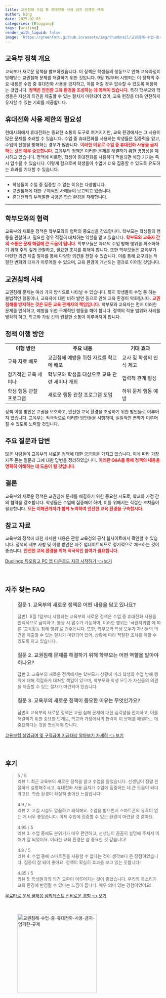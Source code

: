 ```yaml
---
title: 교권침해 수업 중 휴대전화 사용 금지 엄격한 규제
author: bing
date: 2025-02-03
categories: [Blogging]
tags: [writing]
render_with_liquid: false
image: 'https://greenforu.github.io/assets/img/thumbnail/교권침해-수업-중-휴대전화-사용-금지-엄격한-규제.webp'
---
```



<h2 id='교육부 정책 개요'>교육부 정책 개요</h2>

<p>교육부가 새로운 정책을 발표하였습니다. 이 정책은 학생들의 행동으로 인해 교육과정이 방해받는 교권침해 문제를 해결하기 위한 것입니다. 9월 1일부터 시행되는 이 정책의 주요 내용은 수업 중 휴대전화 사용을 금지하고, 이를 어길 경우 압수할 수 있도록 허용하는 것입니다. <b><span style="color: #ee2323;">정책은 안전한 교육 환경을 조성하는 데 목적이 있습니다.</span></b> 특히 학부모와 학생들은 자신의 의견을 제출할 수 있는 절차가 마련되어 있어, 교육 현장을 더욱 안전하게 유지할 수 있는 기회를 제공합니다.</p>

<h2 id='휴대전화 사용 제한의 필요성'>휴대전화 사용 제한의 필요성</h2>

<p>현대사회에서 휴대전화는 중요한 소통의 도구로 여겨지지만, 교육 환경에서는 그 사용이 많은 문제를 초래할 수 있습니다. 수업 중 휴대전화를 사용하는 학생들은 집중력을 잃고, 수업의 진행을 방해하는 경우가 많습니다. <b><span style="color: #ee2323;">이러한 이유로 수업 중 휴대전화 사용을 금지하는 것은 매우 중요합니다.</span></b> 교육부의 정책은 이러한 문제를 해결하기 위한 방향성을 제시하고 있습니다. 정책에 따르면, 학생이 휴대전화를 사용하다 적발되면 해당 기기는 즉시 압수될 수 있습니다. 이렇게 함으로써 학생들이 수업에 더욱 집중할 수 있도록 유도하는 효과를 기대할 수 있습니다.</p>

<hr />

<ul>
    <li>학생들이 수업 중 집중할 수 없는 이유는 다양합니다.</li>
    <li>교권침해에 대한 구체적인 사례들이 보고되고 있습니다.</li>
    <li>휴대전화의 부적절한 사용은 학습 환경을 저해합니다.</li>
</ul>

<hr />

<h2 id='학부모와의 협력'>학부모와의 협력</h2>

<p>교육부의 새로운 정책은 학부모와의 협력의 중요성을 강조합니다. 학부모는 학생들의 행동을 관찰하고, 필요한 경우 적절히 대처하는 역할을 맡고 있습니다. <b><span style="color: #ee2323;">학부모와 교육자 간의 소통은 문제 해결에 큰 도움이 됩니다.</span></b> 학부모들은 자녀의 수업 방해 행위를 최소화하기 위해 주의 깊게 관찰하고, 필요한 조치를 취해야 합니다. 또한 학부모들은 교육부가 마련한 의견 제출 절차를 통해 다양한 의견을 전할 수 있습니다. 이를 통해 요구되는 적절한 변화와 대처가 이루어질 수 있으며, 교육 환경이 개선되는 결과로 이어질 것입니다.</p>

<h2 id='교권침해 사례'>교권침해 사례</h2>

<p>교권침해 문제는 여러 가지 방식으로 나타날 수 있습니다. 특히 학생들이 수업 중 하는 불법적인 행동이나, 교육자에 대한 비하 발언 등으로 인해 교육 환경이 악화됩니다. <b><span style="color: #ee2323;">교권침해를 방지하는 것은 모든 교육 관계자의 책임입니다.</span></b> 학부모와 교육자는 먼저 이러한 문제를 인식하고, 예방을 위한 구체적인 행동을 해야 합니다. 정책의 적용 범위와 사례를 명확히 하고, 학교와 가정 간의 원활한 소통이 이루어져야 합니다.</p>

<h2 id='정책 이행 방안'>정책 이행 방안</h2>

<table>
    <tr>
        <td style="text-align: center; height: 17px;"><b>이행 방안</b></td>
        <td style="text-align: center; height: 17px;"><b>주요 내용</b></td>
        <td style="text-align: center; height: 17px;"><b>기대 효과</b></td>
    </tr>
    <tr>
        <td>교육 자료 배포</td>
        <td>교권침해 예방을 위한 자료를 학교에 배포</td>
        <td>교사 및 학생의 인식 제고</td>
    </tr>
    <tr>
        <td>정기적인 교육 세미나</td>
        <td>학부모와 학생을 대상으로 교육 관련 세미나 개최</td>
        <td>협력적 관계 형성</td>
    </tr>
    <tr>
        <td>학생 행동 관찰 프로그램</td>
        <td>새로운 행동 관찰 프로그램 도입</td>
        <td>하위 문제 행동 예방</td>
    </tr>
</table>

<p>정책 이행 방안은 교권을 보호하고, 안전한 교육 환경을 조성하기 위한 방안들로 이루어져 있습니다. 교육부는 적극적으로 이러한 방안들을 시행하여, 실질적인 변화가 이루어질 수 있도록 노력할 것입니다.</p>

<h2 id='주요 질문과 답변'>주요 질문과 답변</h2>

<p>많은 사람들이 교육부의 새로운 정책에 대한 궁금증을 가지고 있습니다. 이에 따라 가장 자주 묻는 질문과 그에 대한 답변을 정리하였습니다. <b><span style="color: #ee2323;">이러한 Q&A를 통해 정책의 내용을 명확히 이해하는 데 도움이 될 것입니다.</span></b></p>

<h2 id='결론'>결론</h2>

<p>교육부의 새로운 정책은 교권침해 문제를 해결하기 위한 중요한 시도로, 학교와 가정 간의 협력을 강조합니다. 학생들은 수업에 집중해야 하며, 이를 위해서는 적절한 조치들이 필요합니다. <b><span style="color: #ee2323;">모든 이해관계자가 함께 노력하여 안전한 교육 환경을 구축합시다.</span></b></p>

<h2 id='참고 자료'>참고 자료</h2>

<p>교육부의 정책에 대한 자세한 내용은 관할 교육청의 공식 웹사이트에서 확인할 수 있습니다. 정책의 세부 사항 및 이행 방안은 자주 업데이트되므로 정기적으로 체크하는 것이 좋습니다. <b><span style="color: #ee2323;">안전한 교육 환경을 위해 적극적인 참여가 필요합니다.</span></b></p>


<p><a class="click-button" title="Duolingo 듀오링고 PC 앱 다운로드 지금 시작하기" href="https://greenforu.github.io/posts/Duolingo-%EB%93%80%EC%98%A4%EB%A7%81%EA%B3%A0-PC-%EC%95%B1-%EB%8B%A4%EC%9A%B4%EB%A1%9C%EB%93%9C-%EC%A7%80%EA%B8%88-%EC%8B%9C%EC%9E%91%ED%95%98%EA%B8%B0/" rel="dofollow">Duolingo 듀오링고 PC 앱 다운로드 지금 시작하기 👈 보기</a></p><br>
<h2 id='자주_찾는_FAQ'>자주 찾는 FAQ</h2>
<div itemscope="" itemtype="https://schema.org/FAQPage"> 
<blockquote> 
<div itemscope="" itemprop="mainEntity" itemtype="https://schema.org/Question"> 
<h3 itemprop="name">질문 1. 교육부의 새로운 정책은 어떤 내용을 담고 있나요?</h3> 
<div itemscope="" itemprop="acceptedAnswer" itemtype="https://schema.org/Answer"> 
<span itemprop="text"> 
<p>답변1. 9월 1일부터 시행되는 교육부의 새로운 정책은 수업 중 휴대전화 사용을 원칙적으로 금지하고, 불응 시 압수가 가능하며, 이러한 행위는 '국원지위법'에 따른 '교육활동 침해 행위'로 간주됩니다. 또한, 학부모와 학생 모두가 자신들의 의견을 제출할 수 있는 절차가 마련되어 있어, 상황에 따라 적절한 조치를 취할 수 있도록 하고 있습니다.</p> 
</span> 
</div> 
</div> 
<div itemscope="" itemprop="mainEntity" itemtype="https://schema.org/Question"> 
<h3 itemprop="name">질문 2. 교권침해 문제를 해결하기 위해 학부모는 어떤 역할을 맡아야 하나요?</h3> 
<div itemscope="" itemprop="acceptedAnswer" itemtype="https://schema.org/Answer"> 
<span itemprop="text"> 
<p>답변 2. 교육부의 새로운 정책에서는 학부모가 상황에 따라 학생의 수업 방해 행위에 대해 적절하게 대처할 책임이 있으며, 학부모와 학생 모두가 자신들의 의견을 제출할 수 있는 절차가 마련되어 있습니다.</p> 
</span> 
</div> 
</div> 
<div itemscope="" itemprop="mainEntity" itemtype="https://schema.org/Question"> 
<h3 itemprop="name">질문 3. 교육부의 새로운 정책이 중요한 이유는 무엇인가요?</h3> 
<div itemscope="" itemprop="acceptedAnswer" itemtype="https://schema.org/Answer"> 
<span itemprop="text"> 
<p>답변3. 교육부의 새로운 정책은 교권 침해 문제에 대한 심각성을 인지하고, 이를 해결하기 위한 중요한 단계로, 학교와 가정에서의 협력이 이 문제를 해결하는 데 중요하다는 것을 명심해야 합니다.</p> 
</span> 
</div> 
</div> 
</blockquote> 
</div>
<p><a class="click-button" title="고용보험 실업급여 및 구직급여 지급대상 알아보기 자세히" href="https://greenforu.github.io/posts/%EA%B3%A0%EC%9A%A9%EB%B3%B4%ED%97%98-%EC%8B%A4%EC%97%85%EA%B8%89%EC%97%AC-%EB%B0%8F-%EA%B5%AC%EC%A7%81%EA%B8%89%EC%97%AC-%EC%A7%80%EA%B8%89%EB%8C%80%EC%83%81-%EC%95%8C%EC%95%84%EB%B3%B4%EA%B8%B0-%EC%9E%90%EC%84%B8%ED%9E%88/" rel="dofollow">고용보험 실업급여 및 구직급여 지급대상 알아보기 자세히 👈 보기</a></p><br>
<h2 id='후기'>후기</h2>
<div itemscope itemtype="https://schema.org/Product">
  <blockquote>
  <div itemprop="review" itemscope itemtype="https://schema.org/Review">
      <div itemprop="reviewRating" itemscope itemtype="https://schema.org/Rating"> <span itemprop="ratingValue">5</span> / <span itemprop="bestRating">5</span> </div>
      <span itemprop="reviewBody">리뷰 1: 최근 교육부의 새로운 정책을 알고 수업을 들었습니다. 선생님이 정말 친절하게 설명해주시고, 휴대전화 사용 금지가 수업에 집중하는 데 큰 도움이 되더라고요. 학습 환경이 확실히 좋아진 느낌입니다!</span>
  </div>
  <br>
  <div itemprop="review" itemscope itemtype="https://schema.org/Review">
      <div itemprop="reviewRating" itemscope itemtype="https://schema.org/Rating"> <span itemprop="ratingValue">4.9</span> / <span itemprop="bestRating">5</span> </div>
      <span itemprop="reviewBody">리뷰 2: 교실 시설도 깔끔하고 쾌적해요. 수업을 받으면서 스마트폰의 유혹이 없는 게 너무 좋았습니다. 이제 수업에 집중할 수 있는 환경이 마련된 것 같아요.</span>
  </div>
  <br>
  <div itemprop="review" itemscope itemtype="https://schema.org/Review">
      <div itemprop="reviewRating" itemscope itemtype="https://schema.org/Rating"> <span itemprop="ratingValue">4.95</span> / <span itemprop="bestRating">5</span> </div>
      <span itemprop="reviewBody">리뷰 3: 수업 중에도 분위기가 매우 편안하고, 선생님이 꼼꼼히 설명해 주셔서 이해가 잘 되었어요. 이러한 교육 환경은 참 중요한 것 같습니다!</span>
  </div>
  <br>
  <div itemprop="review" itemscope itemtype="https://schema.org/Review">
      <div itemprop="reviewRating" itemscope itemtype="https://schema.org/Rating"> <span itemprop="ratingValue">4.8</span> / <span itemprop="bestRating">5</span> </div>
      <span itemprop="reviewBody">리뷰 4: 수업 중에 스마트폰을 사용할 수 없다는 것이 생각보다 큰 장점이었습니다. 집중이 잘 되어 좋아요. 정책이 확실히 효과를 보고 있는 듯합니다!</span>
  </div>
  <br>
  <div itemprop="review" itemscope itemtype="https://schema.org/Review">
      <div itemprop="reviewRating" itemscope itemtype="https://schema.org/Rating"> <span itemprop="ratingValue">4.85</span> / <span itemprop="bestRating">5</span> </div>
      <span itemprop="reviewBody">리뷰 5: 학생들과의 의견 교환이 이루어지는 것이 좋았습니다. 우리의 목소리가 교육 환경에 반영될 수 있다는 느낌이 듭니다. 매우 의미 있는 경험이었어요!</span>
  </div>
  </blockquote>
</div>
<p><a class="click-button" title="무료타로 운세 꿈해몽 심리테스트 신비로운 경험" href="https://greenforu.github.io/posts/%EB%AC%B4%EB%A3%8C%ED%83%80%EB%A1%9C-%EC%9A%B4%EC%84%B8-%EA%BF%88%ED%95%B4%EB%AA%BD-%EC%8B%AC%EB%A6%AC%ED%85%8C%EC%8A%A4%ED%8A%B8-%EC%8B%A0%EB%B9%84%EB%A1%9C%EC%9A%B4-%EA%B2%BD%ED%97%98/" rel="dofollow">무료타로 운세 꿈해몽 심리테스트 신비로운 경험 👈 보기</a></p><br>
<figure class="image"><img src="https://greenforu.github.io/assets/img/thumbnail/교권침해-수업-중-휴대전화-사용-금지-엄격한-규제.webp" alt="교권침해-수업-중-휴대전화-사용-금지-엄격한-규제" width="256" height="256"></figure>